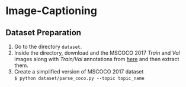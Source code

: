 # Image-Captioning

## Dataset Preparation

1. Go to the directory `dataset`.
2. Inside the directory, download and the MSCOCO 2017 _Train_ and _Val_ images along with _Train/Val_ annotations from [here](http://cocodataset.org/#download) and then extract them.
3. Create a simplified version of MSCOCO 2017 dataset  
   `$ python dataset/parse_coco.py --topic topic_name`
